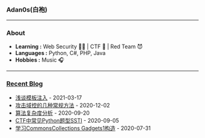### Adan0s(白袍) 

---------------------------------------------------------------------------------------------------------------------------------------------------------------------------------

### About

-  **Learning :** Web Security :man_student: | CTF :checkered_flag: | Red Team :smiling_imp:
-  **Languages :** Python, C#, PHP, Java 
-  **Hobbies :** Music :headphones:

---------------------------------------------------------------------------------------------------------------------------------------------------------------------------------

### [Recent Blog](https://eviladan0s.github.io/)

- [浅谈模板注入](https://eviladan0s.github.io/2021/03/17/Template-injection/) - 2021-03-17
- [攻击域控的几种常规方法](https://eviladan0s.github.io/2020/12/02/attack-dc/) - 2020-12-02
- [算法复杂度分析](https://eviladan0s.github.io/2020/09/20/algorithm-complexity-analyze/) - 2020-09-20
- [CTF中常见Python题型SSTI](https://eviladan0s.github.io/2020/09/05/python-ssti/) - 2020-09-05
- [学习CommonsCollections Gadgets1构造](https://eviladan0s.github.io/2020/07/31/learn-CommonsCollections1/) - 2020-07-31
